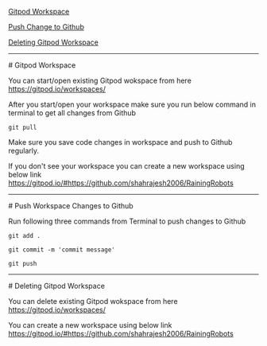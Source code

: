 [Gitpod Workspace](#1)

[Push Change to Github](#2)

[Deleting Gitpod Workspace](#3)

-------
<a name="1"/>
# Gitpod Workspace

You can  start/open existing Gitpod wokspace from here https://gitpod.io/workspaces/

After you start/open your workspace make sure you run below command in terminal to get all changes from Github

`git pull`

Make sure you save code changes in workspace and push to Github regularly. 

If you don't see your workspace you can create a new workspace using below link
https://gitpod.io/#https://github.com/shahrajesh2006/RainingRobots


-------
<a name="2"/>
# Push Workspace Changes to Github

Run following three commands from Terminal to push changes to Github

`git add .`

`git commit -m 'commit message'`

`git push`

------
<a name="3"/>
# Deleting Gitpod Workspace

You can  delete existing Gitpod wokspace from here https://gitpod.io/workspaces/

You can create a new workspace using below link
https://gitpod.io/#https://github.com/shahrajesh2006/RainingRobots
